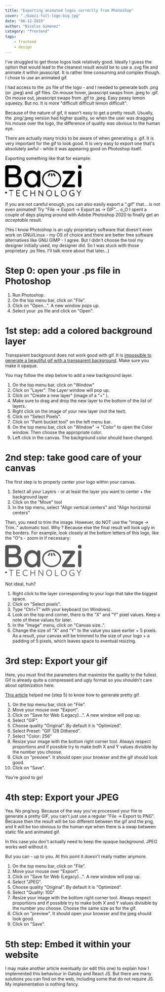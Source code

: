 ```yaml
---
title: "Exporting animated logos correctly from Photoshop"
cover: "./baozi-full-logo-big.jpg"
date: "06-12-2019"
author: "Nicolas Gimenez"
category: "frontend"
tags:
    - frontend
    - design
---
```


I've struggled to get those logos look relatively good.
Ideally I guess the option that would lead to the cleanest result would be to use a .svg file and animate it within javascript. It is rather time consuming and complex though.
I chose to use an animated gif.

I had access to the .ps file of the logo - and I needed to generate both .png (or .jpeg) and .gif files. On mouse hover, javascript swaps from .jpeg to .gif. On mouse out, javascript swaps from .gif to .jpeg. Easy peasy lemon squeezy. But no. It is more "difficult difficult lemon difficult".

Because of the nature of gif, it wasn't easy to get a pretty result. Usually, the .png/.jpeg version had higher quality, so when the user was dragging his mouse over the logo, the difference of quality was obvious to the human eye.

There are actually many tricks to be aware of when generating a .gif. It is very important for the gif to look good. It is very easy to export one that's absolutely awful - while it was appearing good on Photoshop itself.

Exporting something like that for example:

![Ugly gif logo](./ugly-logo.gif)

If you are not careful enough, you can also easily export a ".gif" that... is not even animated! Try "File -> Export -> Export as -> GIF"... o_O
I spent a couple of days playing around with Adobe Photoshop 2020 to finally get an _acceptable_ result.

(Yes I know Photoshop is an ugly proprietary software that doesn't even work on GNU/Linux - my OS of choice and there are better free software alternatives like GNU GIMP - I agree. But I didn't choose the tool my designer initially used, my designer did. So I was stuck with those proprietary .ps files. I'll talk more about that later...)

# Step 0: open your .ps file in Photoshop

1. Run Photoshop.
1. On the top menu bar, click on "File".
1. Click on "Open...". A new window pops up.
1. Select your .ps file and click on "Open".

# 1st step: add a colored background layer

Transparent background does not work good with gif. It is [impossible to generate a beautiful gif with a transparent background](https://community.adobe.com/t5/photoshop/gif-optimized-quality-too-low/td-p/9814593).
Make sure you make it opaque.

You may follow the step below to add a new background layer.

1. On the top menu bar, click on "Window"
1. Click on "Layer". The Layer window will pop up.
1. Click on "Create a new layer" (image of a "+" ).
1. Make sure to drag and drop the new layer to the bottom of the list of layers.
1. Right click on the image of your new layer (not the text).
1. Click on "Select Pixels".
1. Click on "Paint bucket tool" on the left menu bar.
1. On the top menu bar, click on "Window" -> "Color" to open the Color window. Then choose the appropriate color.
1. Left click in the canvas. The background color should have changed.

# 2nd step: take good care of your canvas

The first step is to properly center your logo within your canvas.

1. Select all your Layers - or at least the layer you want to center + the background layer
1. Click on the "Move" tool
1. In the top menu, select "Align vertical centers" and "Align horizontal centers"

Then, you need to trim the image. However, do NOT use the "Image -> Trim.." automatic tool.
Why ? Because else the final result will look ugly in the borders.
For example, look closely at the bottom letters of this logo, like the "O"s - zoom in if necessary:

![Logo gif trimmed too close to content](./logo-too-trimmed.gif)

Not ideal, huh?

1. Right click to the layer corresponding to your logo that take the biggest space.
1. Click on "Select pixels".
1. Type "Ctrl+T" with your keyboard (on Windows).
1. Look on the top end corner, there is the "X" and "Y" pixel values.
Keep a note of these values for later.
1. In the "Image" menu, click on "Canvas size..".
1. Change the size of "X" and "Y" to the value you save earlier + 5 pixels. As a result, your canvas will be trimmed to the size of your logo + a padding of 5 pixels, which leaves space to eventual resizing.

# 3rd step: Export your gif

Here, you must find the parameters that maximize the quality to the fullest.
Gif is already quite a compressed and ugly format so you shouldn't care about optimization here.

[This article](https://helpx.adobe.com/photoshop/how-to/make-animated-gif.html) helped me (step 5) to know how to generate pretty gif.

1. On the top menu bar, click on "File".
1. Move your mouse over "Export".
1. Click on "Save for Web (Legacy)...". A new window will pop up.
1. Select "GIF".
1. Choose quality "Original". By default it is "Optimized".
1. Select Preset: "GIF 128 Dithered".
1. Select "Color: 256"
1. Resize your image with the bottom right corner tool. Always respect proportions and if possible try to make both X and Y values divisible by the number you choose.
1. Click on "preview". It should open your browser and the gif should look good.
1. Click on "Save".

You're good to go!

# 4th step: Export your JPEG

Yea. No png/svg. Because of the way you've processed your file to generate a pretty GIF, you can't just use a regular "File -> Export to PNG". Because then the result will be too different between the gif and the png, and it will be too obvious to the human eye when there is a swap between static file and animated gif.


In this case you don't actually need to keep the opaque background. JPEG works well without it.

But you can - up to you. At this point it doesn't really matter anymore.

1. On the top menu bar, click on "File".
1. Move your mouse over "Export".
1. Click on "Save for Web (Legacy)...". A new window will pop up.
1. Select "JPEG".
1. Choose quality "Original". By default it is "Optimized".
1. Select "Quality: 100"
1. Resize your image with the bottom right corner tool. Always respect proportions and if possible try to make both X and Y values divisible by the number you choose. Choose the same size as for the gif.
1. Click on "preview". It should open your browser and the jpeg should look good. 
1. Click on "Save".

# 5th step: Embed it within your website

I may make another article eventually (or edit this one) to explain how I implemented this behaviour in Gatsby and React JS.
But there are many solutions you can find on the web, including some that do not require JS. My implementation is nothing fancy.